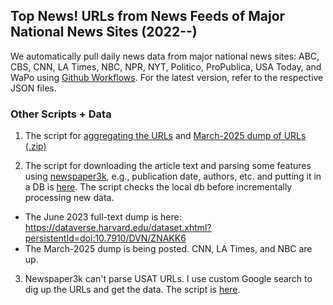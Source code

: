 ## Top News! URLs from News Feeds of Major National News Sites (2022--)

We automatically pull daily news data from major national news sites: ABC,  CBS, CNN, LA Times, NBC, NPR, NYT, Politico, ProPublica, USA Today, and WaPo using [Github Workflows](https://github.com/notnews/top_news/tree/main/.github/workflows). For the latest version, refer to the respective JSON files.

### Other Scripts + Data

1. The script for [aggregating the URLs](https://github.com/notnews/top_news/blob/main/agg/concat_json.py) and [March-2025 dump of URLs (.zip)](https://github.com/notnews/top_news/blob/main/agg/agg_urls.json.zip)
   
2. The script for downloading the article text and parsing some features using [newspaper3k](https://newspaper.readthedocs.io/en/latest/), e.g., publication date, authors, etc. and putting it in a DB is [here](https://github.com/notnews/top_news/blob/main/agg/create_db.py). The script checks the local db before incrementally processing new data.
  * The June 2023 full-text dump is here: https://dataverse.harvard.edu/dataset.xhtml?persistentId=doi:10.7910/DVN/ZNAKK6
  * The March-2025 dump is being posted. CNN, LA Times, and NBC are up.

3. Newspaper3k can't parse USAT URLs. I use custom Google search to dig up the URLs and get the data. The script is [here](https://github.com/notnews/top_news/blob/main/agg/usat_downloader.py). 
